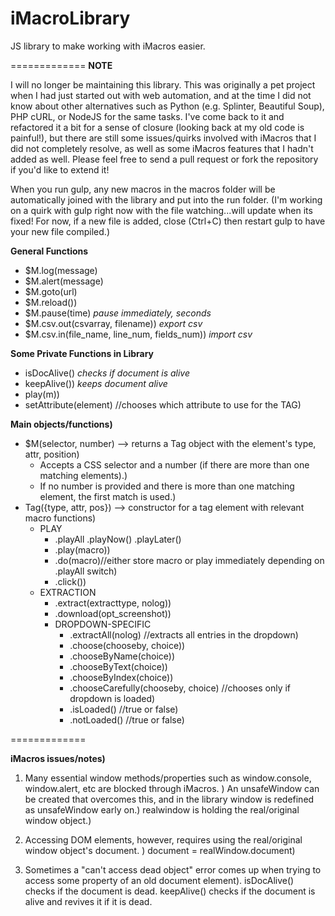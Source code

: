iMacroLibrary
=============

JS library to make working with iMacros easier.

=============
__NOTE__

I will no longer be maintaining this library. This was originally a pet project when I had just started out with web automation, and at the time I did not know about other alternatives such as Python (e.g. Splinter, Beautiful Soup), PHP cURL, or NodeJS for the same tasks. I've come back to it and refactored it a bit for a sense of closure (looking back at my old code is painful!), but there are still some issues/quirks involved with iMacros that I did not completely resolve, as well as some iMacros features that I hadn't added as well. Please feel free to send a pull request or fork the repository if you'd like to extend it!

When you run gulp, any new macros in the macros folder will be automatically joined with the library and put into the run folder. (I'm working on a quirk with gulp right now with the file watching...will update when its fixed! For now, if a new file is added, close (Ctrl+C) then restart gulp to have your new file compiled.)

**General Functions**
* $M.log(message)
* $M.alert(message)
* $M.goto(url)
* $M.reload())
* $M.pause(time) _pause immediately, seconds_
* $M.csv.out(csvarray, filename)) 				_export csv_
* $M.csv.in(file_name, line_num, fields_num))	_import csv_

**Some Private Functions in Library**
* isDocAlive() _checks if document is alive_
* keepAlive()) _keeps document alive_
* play(m))
* setAttribute(element) //chooses which attribute to use for the TAG)

**Main objects/functions)**
* $M(selector, number) --> returns a Tag object with the element's type, attr, position)
	* Accepts a CSS selector and a number (if there are more than one matching elements).)
	* If no number is provided and there is more than one matching element, the first match is used.)
* Tag({type, attr, pos}) --> constructor for a tag element with relevant macro functions)
	* PLAY<br />
		* .playAll	.playNow()	.playLater()
		* .play(macro))
		* .do(macro)//either store macro or play immediately depending on .playAll switch)
		* .click())
	* EXTRACTION<br />
		* .extract(extracttype, nolog))
		* .download(opt_screenshot))
		* DROPDOWN-SPECIFIC<br />
			* .extractAll(nolog) //extracts all entries in the dropdown)
			* .choose(chooseby, choice))
			* .chooseByName(choice))
			* .chooseByText(choice))
			* .chooseByIndex(choice))
			* .chooseCarefully(chooseby, choice) //chooses only if dropdown is loaded)
			* .isLoaded() //true or false)
			* .notLoaded() //true or false)

=============

**iMacros issues/notes)**

1. Many essential window methods/properties such as window.console, window.alert, etc are blocked through iMacros. ) An unsafeWindow can be created that overcomes this, and in the library window is redefined as unsafeWindow early on.)
 realwindow is holding the real/original window object.)

2. Accessing DOM elements, however, requires using the real/original window object's document. )
 document = realWindow.document)

3. Sometimes a "can't access dead object" error comes up when trying to access some property of an old document element). isDocAlive() checks if the document is dead. keepAlive() checks if the document is alive and revives it if it is dead.
     
